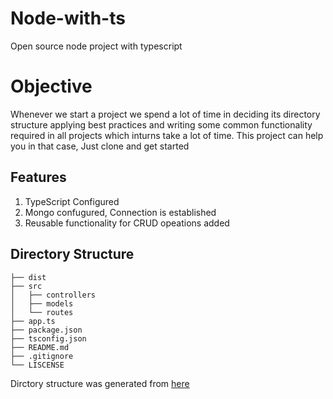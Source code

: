 # Node-with-ts
Open source node project with typescript

# Objective

Whenever we start a project we spend a lot of time in deciding its directory structure applying best practices and writing some common functionality required in all projects which inturns take a lot of time. This project can help you in that case, Just clone and get started 

## Features
1. TypeScript Configured
2. Mongo confugured, Connection is established 
3. Reusable functionality for CRUD opeations added

## Directory Structure

    ├── dist
    ├── src
    │   ├── controllers
    │   ├── models
    │   └── routes
    ├── app.ts
    ├── package.json
    ├── tsconfig.json
    ├── README.md
    ├── .gitignore
    └── LISCENSE
Dirctory structure was generated from [here](https://tree.nathanfriend.io/)


